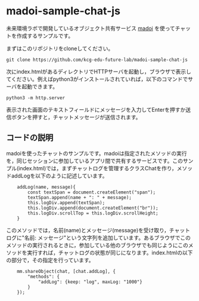 # madoi-sample-chat-js

未来環境ラボで開発しているオブジェクト共有サービス [madoi](https://github.com/kcg-edu-future-lab/madoi) を使ってチャットを作成するサンプルです。

まずはこのリポジトリをcloneしてください。
```
git clone https://github.com/kcg-edu-future-lab/madoi-sample-chat-js
```

次にindex.htmlがあるディレクトリでHTTPサーバを起動し，ブラウザで表示してください。例えばpython3がインストールされていれば，以下のコマンドでサーバを起動できます。
```
python3 -m http.server
```

表示された画面のテキストフィールドにメッセージを入力してEnterを押すか送信ボタンを押すと，チャットメッセージが送信されます。

## コードの説明

madoiを使ったチャットのサンプルです。madoiは指定されたメソッドの実行を，同じセッションに参加しているアプリ間で共有するサービスです。このサンプル(index.html)では，まずチャットログを管理するクラスChatを作り，メソッドaddLogを以下のように記述しています。

```
    addLog(name, message){
        const textSpan = document.createElement("span");
        textSpan.append(name + ": " + message);
        this.logDiv.append(textSpan);
        this.logDiv.append(document.createElement("br"));
        this.logDiv.scrollTop = this.logDiv.scrollHeight;
    }
```

このメソッドでは，名前(name)とメッセージ(message)を受け取り，チャットログに"名前: メッセージ"という文字列を追加しています。あるブラウザでこのメソッドの実行されるときに，参加している他のブラウザでも同じようにこのメソッドを実行すれば，チャットログの状態が同じになります。index.htmlの以下の部分で，その指定を行っています。

```
    mm.shareObject(chat, [chat.addLog], {
        "methods": {
            "addLog": {keep: "log", maxLog: "1000"}
        }
    });
```